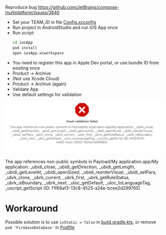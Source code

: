 Reproduce bug https://github.com/JetBrains/compose-multiplatform/issues/3840

 - Set your TEAM_ID in file [Config.xcconfig](iosApp%2FConfiguration%2FConfig.xcconfig)
 - Run project in AndroidStudio and run iOS App once
 - Run script:
    ```bash
    cd iosApp
    pod install
    open iosApp.xcworkspace
    ```
 - You need to register this app in Apple Dev portal, or use bundle ID from existing once
 - Product -> Archive
 - (Not use Xcode Cloud)
 - Product -> Archive (again)
 - Validate App 
 - Use default settings for validation

![img.png](img.png)


The app references non-public symbols in Payload/My application.app/My application: _ubidi_close, _ubidi_getDirection, _ubidi_getLength, _ubidi_getLevelAt, _ubidi_openSized, _ubidi_reorderVisual, _ubidi_setPara, _ubrk_clone, _ubrk_current, _ubrk_first, _ubrk_getRuleStatus, _ubrk_isBoundary, _ubrk_next, _uloc_getDefault, _uloc_toLanguageTag, _uscript_getScript (ID: f1f68af3-13c8-4525-a24e-bcee2d299765)

# Workaround
Possible solution is to use `isStatic = false` in [build.gradle.kts](shared%2Fbuild.gradle.kts), or remove `pod 'FirebaseDatabase'` in [Podfile](iosApp%2FPodfile) 
